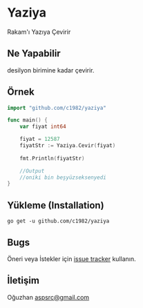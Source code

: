 # Yaziya
Rakam'ı Yazıya Çevirir

## Ne Yapabilir

desilyon birimine kadar çevirir.

## Örnek

```go
import "github.com/c1982/yaziya"

func main() {
    var fiyat int64

    fiyat = 12587
    fiyatStr := Yaziya.Cevir(fiyat)
    
    fmt.Println(fiyatStr)

    //Output
    //oniki bin beşyüzseksenyedi	
}
```

## Yükleme (Installation)

```
go get -u github.com/c1982/yaziya
```

## Bugs

Öneri veya İstekler için [issue tracker](https://github.com/c1982/Yaziya/issues) kullanın.


## İletişim

Oğuzhan
aspsrc@gmail.com